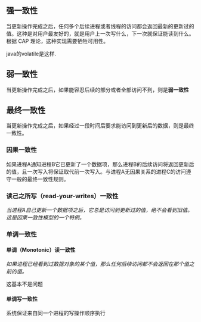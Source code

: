 ## 强一致性

当更新操作完成之后，任何多个后续进程或者线程的访问都会返回最新的更新过的值。这种是对用户最友好的，就是用户上一次写什么，下一次就保证能读到什么。根据 CAP 理论，这种实现需要牺牲可用性。

java的volatile是这样.



## 弱一致性

当更新操作完成之后，如果能容忍后续的部分或者全部访问不到，则是**弱一致性**



## 最终一致性

当更新操作完成之后，如果经过一段时间后要求能访问到更新后的数据，则是最终一致性。



###  **因果一致性**
如果进程A通知进程B它已更新了一个数据项，那么进程B的后续访问将返回更新后的值，且一次写入将保证取代前一次写入。与进程A无因果关系的进程C的访问遵守一般的最终一致性规则。



### 读己之所写（read-your-writes）一致性

*当进程A自己更新一个数据项之后，它总是访问到更新过的值，绝不会看到旧值。这是因果一致性模型的一个特例。*




### 单调一致性

#### **单调（Monotonic）读一致性**

*如果进程已经看到过数据对象的某个值，那么任何后续访问都不会返回在那个值之前的值。*

这基本不是问题

#### **单调写一致性**

系统保证来自同一个进程的写操作顺序执行